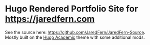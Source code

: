 # Hugo Rendered Portfolio Site for https://jaredfern.com

See the source here: https://github.com/JaredFern/JaredFern-Source. Mostly built on the [Hugo Academic](https://github.com/gcushen/hugo-academic) theme with some additional mods.

